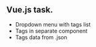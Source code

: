 
## Vue.js task. 

* Dropdown menu with tags list
* Tags in separate component
* Tags data from .json